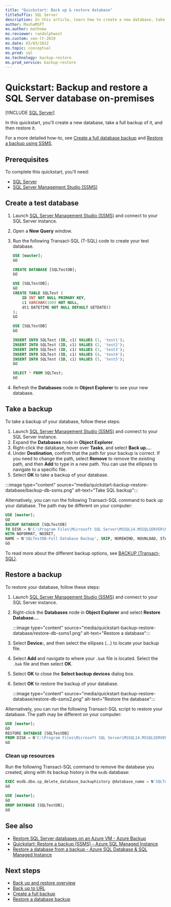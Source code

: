 ```yaml
---
title: "Quickstart: Back up & restore database"
titleSuffix: SQL Server
description: In this article, learn how to create a new database, take a backup of the database, and restore the backup in SQL Server.
author: MashaMSFT
ms.author: mathoma
ms.reviewer: randolphwest
ms.custom: seo-lt-2019
ms.date: 03/03/2022
ms.topic: conceptual
ms.prod: sql
ms.technology: backup-restore
ms.prod_service: backup-restore
---
```

# Quickstart: Backup and restore a SQL Server database on-premises

[!INCLUDE [SQL Server](../../includes/applies-to-version/sqlserver.md)]

In this quickstart, you'll create a new database, take a full backup of it, and then restore it.

For a more detailed how-to, see [Create a full database backup](create-a-full-database-backup-sql-server.md) and [Restore a backup using SSMS](restore-a-database-backup-using-ssms.md).

## Prerequisites

To complete this quickstart, you'll need:

- [SQL Server](https://www.microsoft.com/sql-server/sql-server-downloads)
- [SQL Server Management Studio (SSMS)](../../ssms/download-sql-server-management-studio-ssms.md)

## Create a test database

1. Launch [SQL Server Management Studio (SSMS)](../../ssms/download-sql-server-management-studio-ssms.md) and connect to your SQL Server instance.
1. Open a **New Query** window.
1. Run the following Transact-SQL (T-SQL) code to create your test database.

    ```sql
    USE [master];
    GO
    
    CREATE DATABASE [SQLTestDB];
    GO
    
    USE [SQLTestDB];
    GO
    CREATE TABLE SQLTest (
    	ID INT NOT NULL PRIMARY KEY,
    	c1 VARCHAR(100) NOT NULL,
    	dt1 DATETIME NOT NULL DEFAULT GETDATE()
    );
    GO
    
    USE [SQLTestDB]
    GO
    
    INSERT INTO SQLTest (ID, c1) VALUES (1, 'test1');
    INSERT INTO SQLTest (ID, c1) VALUES (2, 'test2');
    INSERT INTO SQLTest (ID, c1) VALUES (3, 'test3');
    INSERT INTO SQLTest (ID, c1) VALUES (4, 'test4');
    INSERT INTO SQLTest (ID, c1) VALUES (5, 'test5');
    GO
    
    SELECT * FROM SQLTest;
    GO
    ```
 
1. Refresh the **Databases** node in **Object Explorer** to see your new database.

## Take a backup

To take a backup of your database, follow these steps:

1. Launch [SQL Server Management Studio (SSMS)](../../ssms/download-sql-server-management-studio-ssms.md) and connect to your SQL Server instance.
1. Expand the **Databases** node in **Object Explorer**.
1. Right-click the database, hover over **Tasks**, and select **Back up...**.
1. Under **Destination**, confirm that the path for your backup is correct. If you need to change the path, select **Remove** to remove the existing path, and then **Add** to type in a new path. You can use the ellipses to navigate to a specific file.
1. Select **OK** to take a backup of your database.

:::image type="content" source="media/quickstart-backup-restore-database/backup-db-ssms.png" alt-text="Take SQL backup":::

Alternatively, you can run the following Transact-SQL command to back up your database. The path may be different on your computer:

```sql
USE [master];
GO
BACKUP DATABASE [SQLTestDB]
TO DISK = N'C:\Program Files\Microsoft SQL Server\MSSQL14.MSSQLSERVER\MSSQL\Backup\SQLTestDB.bak' 
WITH NOFORMAT, NOINIT,
NAME = N'SQLTestDB-Full Database Backup', SKIP, NOREWIND, NOUNLOAD, STATS = 10;
GO
```

To read more about the different backup options, see [BACKUP (Transact-SQL)](../../t-sql/statements/backup-transact-sql.md).

## Restore a backup

To restore your database, follow these steps:

1. Launch [SQL Server Management Studio (SSMS)](../../ssms/download-sql-server-management-studio-ssms.md) and connect to your SQL Server instance.
1. Right-click the **Databases** node in **Object Explorer** and select **Restore Database...**.

    :::image type="content" source="media/quickstart-backup-restore-database/restore-db-ssms1.png" alt-text="Restore a database":::

1. Select **Device:**, and then select the ellipses (...) to locate your backup file.
1. Select **Add** and navigate to where your `.bak` file is located. Select the `.bak` file and then select **OK**.
1. Select **OK** to close the **Select backup devices** dialog box.
1. Select **OK** to restore the backup of your database.

    :::image type="content" source="media/quickstart-backup-restore-database/restore-db-ssms2.png" alt-text="Restore the database":::

Alternatively, you can run the following Transact-SQL script to restore your database. The path may be different on your computer:

```sql
USE [master];
GO
RESTORE DATABASE [SQLTestDB] 
FROM DISK = N'C:\Program Files\Microsoft SQL Server\MSSQL14.MSSQLSERVER\MSSQL\Backup\SQLTestDB.bak' WITH  FILE = 1, NOUNLOAD, STATS = 5;
GO
```

### Clean up resources

Run the following Transact-SQL command to remove the database you created, along with its backup history in the `msdb` database:

```sql
EXEC msdb.dbo.sp_delete_database_backuphistory @database_name = N'SQLTestDB'
GO

USE [master];
GO
DROP DATABASE [SQLTestDB];
GO
```

## See also

- [Restore SQL Server databases on an Azure VM - Azure Backup](/azure/backup/restore-sql-database-azure-vm)
- [Quickstart: Restore a backup (SSMS) - Azure SQL Managed Instance](/azure/azure-sql/managed-instance/restore-sample-database-quickstart)
- [Restore a database from a backup - Azure SQL Database & SQL Managed Instance](/azure/azure-sql/database/recovery-using-backups)

## Next steps

- [Back up and restore overview](back-up-and-restore-of-sql-server-databases.md)
- [Back up to URL](sql-server-backup-to-url.md)
- [Create a full backup](create-a-full-database-backup-sql-server.md)
- [Restore a database backup](restore-a-database-backup-using-ssms.md)
